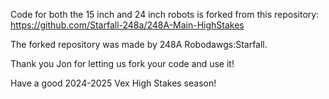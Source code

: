 Code for both the 15 inch and 24 inch robots is forked from this repository: https://github.com/Starfall-248a/248A-Main-HighStakes

The forked repository was made by 248A Robodawgs:Starfall.

Thank you Jon for letting us fork your code and use it!

Have a good 2024-2025 Vex High Stakes season!
